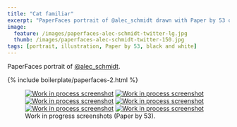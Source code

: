 ```yaml
---
title: "Cat familiar"
excerpt: "PaperFaces portrait of @alec_schmidt drawn with Paper by 53 on an iPad."
image: 
  feature: /images/paperfaces-alec-schmidt-twitter-lg.jpg
  thumb: /images/paperfaces-alec-schmidt-twitter-150.jpg
tags: [portrait, illustration, Paper by 53, black and white]
---
```


PaperFaces portrait of <a href="http://twitter.com/alec_schmidt">@alec_schmidt</a>.

{% include boilerplate/paperfaces-2.html %}

<figure class="half">
	<a href="{{ site.url }}/images/paperfaces-alec-schmidt-process-1-lg.jpg"><img src="{{ site.url }}/images/paperfaces-alec-schmidt-process-1-600.jpg" alt="Work in process screenshot"></a>
	<a href="{{ site.url }}/images/paperfaces-alec-schmidt-process-2-lg.jpg"><img src="{{ site.url }}/images/paperfaces-alec-schmidt-process-2-600.jpg" alt="Work in process screenshot"></a>
	<a href="{{ site.url }}/images/paperfaces-alec-schmidt-process-3-lg.jpg"><img src="{{ site.url }}/images/paperfaces-alec-schmidt-process-3-600.jpg" alt="Work in process screenshot"></a>
	<a href="{{ site.url }}/images/paperfaces-alec-schmidt-process-4-lg.jpg"><img src="{{ site.url }}/images/paperfaces-alec-schmidt-process-4-600.jpg" alt="Work in process screenshot"></a>
	<a href="{{ site.url }}/images/paperfaces-alec-schmidt-process-5-lg.jpg"><img src="{{ site.url }}/images/paperfaces-alec-schmidt-process-5-600.jpg" alt="Work in process screenshot"></a>
	<a href="{{ site.url }}/images/paperfaces-alec-schmidt-process-6-lg.jpg"><img src="{{ site.url }}/images/paperfaces-alec-schmidt-process-6-600.jpg" alt="Work in process screenshot"></a>
	<figcaption>Work in progress screenshots (Paper by 53).</figcaption>
</figure>